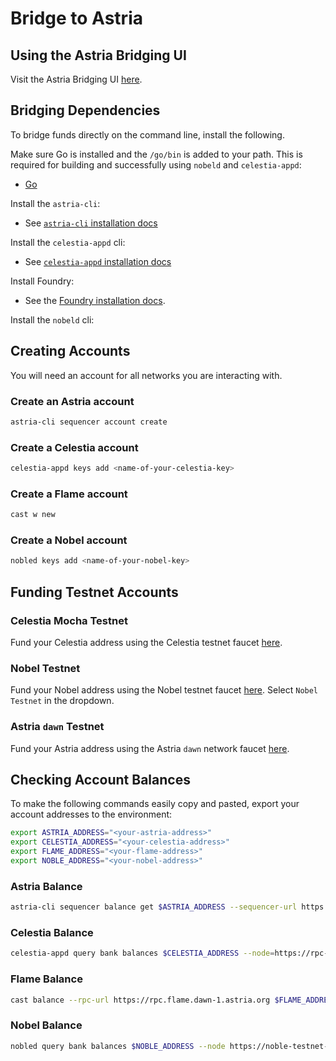 # Bridge to Astria

## Using the Astria Bridging UI

<!-- TODO: add the actual url here -->
Visit the Astria Bridging UI [here](https://www.astria.org/).

## Bridging Dependencies

To bridge funds directly on the command line, install the following.

Make sure Go is installed and the `/go/bin` is added to your path. This is
required for building and successfully using `nobeld` and `celestia-appd`:

- [Go](https://go.dev/doc/install)

Install the `astria-cli`:

- See [`astria-cli` installation
  docs](../developer/astria-cli/astria-cli-installation.md)

Install the `celestia-appd` cli:

- See [`celestia-appd` installation
  docs](https://docs.celestia.org/how-to-guides/celestia-app)

Install Foundry:

- See the [Foundry installation
  docs](https://book.getfoundry.sh/getting-started/installation).

Install the `nobeld` cli:

<!--@include: ../components/_install-nobeld.md-->

## Creating Accounts

You will need an account for all networks you are interacting with.

### Create an Astria account

```bash
astria-cli sequencer account create
```

### Create a Celestia account

```bash
celestia-appd keys add <name-of-your-celestia-key>
```

### Create a Flame account

```bash
cast w new
```

### Create a Nobel account

```bash
nobled keys add <name-of-your-nobel-key>
```

## Funding Testnet Accounts

### Celestia Mocha Testnet

Fund your Celestia address using the Celestia testnet faucet
[here](https://docs.celestia.org/how-to-guides/mocha-testnet#mocha-testnet-faucet).

### Nobel Testnet

Fund your Nobel address using the Nobel testnet faucet
[here](https://faucet.circle.com/). Select `Nobel Testnet` in the dropdown.

### Astria `dawn` Testnet

Fund your Astria address using the Astria `dawn` network faucet
[here](https://faucet.sequencer.dawn-1.astria.org/).

## Checking Account Balances

To make the following commands easily copy and pasted, export your account
addresses to the environment:

```bash
export ASTRIA_ADDRESS="<your-astria-address>"
export CELESTIA_ADDRESS="<your-celestia-address>"
export FLAME_ADDRESS="<your-flame-address>"
export NOBLE_ADDRESS="<your-nobel-address>"
```

### Astria Balance

```bash
astria-cli sequencer balance get $ASTRIA_ADDRESS --sequencer-url https://rpc.sequencer.dawn-1.astria.org/
```

### Celestia Balance

```bash
celestia-appd query bank balances $CELESTIA_ADDRESS --node=https://rpc-mocha.pops.one:443 --chain-id mocha-4

```

### Flame Balance

```bash
cast balance --rpc-url https://rpc.flame.dawn-1.astria.org $FLAME_ADDRESS
```

### Nobel Balance

```bash
nobled query bank balances $NOBLE_ADDRESS --node https://noble-testnet-rpc.polkachu.com:443

```
